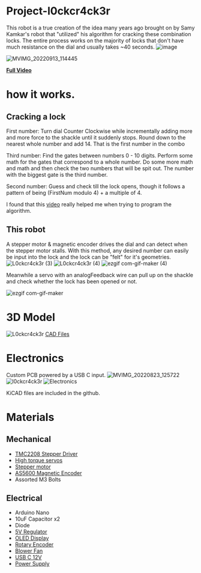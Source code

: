# Project-l0ckcr4ck3r
This robot is a true creation of the idea many years ago brought on by Samy Kamkar's robot that "utilized" his algorithm for cracking these combination locks. The entire process works on the majority of locks that don't have much resistance on the dial and usually takes ~40 seconds.
![image](https://user-images.githubusercontent.com/72902803/190003187-c0b193af-47b9-4e9d-af85-569493eea658.png)


![MVIMG_20220913_114445](https://user-images.githubusercontent.com/72902803/189985666-f4c0db4e-e7cb-4d15-8908-caf322dbd3b7.jpg)

[**Full Video**](https://cad.onshape.com/documents/2b977856993104d0f24f1470/w/e2828f2601c6a316a05788e0/e/a76e54aa91df89bb32ae0012)

# how it works. 
## Cracking a lock 
First number: Turn dial Counter Clockwise while incrementally adding more and more force to the shackle until it suddenly stops. Round down to the nearest whole number and add 14. That is the first number in the combo

Third number: Find the gates between numbers 0 - 10 digits. Perform some math for the gates that correspond to a whole number. Do some more math and math and then check the two numbers that will be spit out. The number with the biggest gate is the third number.

Second number: Guess and check till the lock opens, though it follows a pattern of being (FirstNum modulo 4) + a multiple of 4.

I found that this [video](https://www.youtube.com/watch?v=27rE5ZvWLU0&ab_channel=HelpfulLockPicker) really helped me when trying to program the algorithm.

## This robot 
A stepper motor & magnetic encoder drives the dial and can detect when the stepper motor stalls. With this method, any desired number can easily be input into the lock and the lock can be "felt" for it's geometries.
![L0ckcr4ck3r (3)](https://user-images.githubusercontent.com/72902803/190002222-c9b348fc-8be6-458d-83b7-18b67e0618a7.png)
![L0ckcr4ck3r (4)](https://user-images.githubusercontent.com/72902803/189998683-6a05d873-729a-4aa7-8828-fad94feb1225.png)
![ezgif com-gif-maker (4)](https://user-images.githubusercontent.com/72902803/190001685-2d0fac5a-8186-4610-8ea3-449809643d41.gif)



Meanwhile a servo with an analogFeedback wire can pull up on the shackle and check whether the lock has been opened or not. 

![ezgif com-gif-maker](https://user-images.githubusercontent.com/72902803/190001057-069cf706-c8b1-4324-ace1-77e981bfb805.gif)



# 3D Model
![L0ckcr4ck3r](https://user-images.githubusercontent.com/72902803/189988396-6efb5e2c-a33e-4650-aaaa-6274c8dd3277.png)
[CAD Files](https://cad.onshape.com/documents/2b977856993104d0f24f1470/w/e2828f2601c6a316a05788e0/e/a76e54aa91df89bb32ae0012)

# Electronics 
Custom PCB powered by a USB C input.
![MVIMG_20220823_125722](https://user-images.githubusercontent.com/72902803/189993917-e4d566d9-a710-4d93-b4f6-112b091685c3.jpg)
![l0ckcr4ck3r](https://user-images.githubusercontent.com/72902803/189994125-900fee2f-7ecb-45a0-b1cc-69ece87774d7.jpg)
![Electronics](https://user-images.githubusercontent.com/72902803/190002726-54b034f9-83e8-422e-8b92-fd85a2464a27.png)

KiCAD files are included in the github. 


# Materials

## Mechanical

* [TMC2208 Stepper Driver](https://www.amazon.com/Printer-TMC2208-Screwdriver-Controller-Ramps1-4/dp/B082LSQWZF/ref=sr_1_3?crid=2DM8J6G3IDA8J&keywords=tmc2208&qid=1661839331&sprefix=tmc2208%2Caps%2C133&sr=8-3)
* [High torque servos](https://www.amazon.com/Youleke-Torque-Digital-Servo%EF%BC%8CWaterproof-Horn%EF%BC%88270%C2%B0%EF%BC%89/dp/B08739MGPL/ref=sr_1_11?crid=81HZZ5JLGLML&keywords=servo&qid=1661839358&sprefix=servo+%2Caps%2C248&sr=8-11)
* [Stepper motor](https://www.amazon.com/STEPPERONLINE-Bipolar-Stepper-22-6oz-Extruder/dp/B00PNEQ79Q/ref=sr_1_6?crid=1U1NH4LQTF0ZK&keywords=stepper+motor&qid=1661839383&sprefix=stepper+motor+%2Caps%2C139&sr=8-6)
* [AS5600 Magnetic Encoder](https://www.amazon.com/Magnetic-Encoder-Induction-Measurement-Precision/dp/B094F8H591/ref=sr_1_4?crid=M8OANSRLFX5C&keywords=as5600+encoder&qid=1661839450&sprefix=as5600+encod%2Caps%2C130&sr=8-4)
* Assorted M3 Bolts

## Electrical

* Arduino Nano
* 10uF Capacitor x2
* Diode 
* [5V Regulator](https://www.digikey.com/en/products/detail/stmicroelectronics/LD1085V50/669220?s=N4IgTCBcDaIDIBECMAGAHAVgGoZSAugL5A)
* [OLED Display](https://www.amazon.com/Self-Luminous-Display-Compatible-Arduino-Raspberry/dp/B09JWN8K99/ref=sr_1_2_sspa?crid=DM9HX86FS3Q5&keywords=oled+arduino&qid=1661839948&sprefix=oledarduino%2Caps%2C143&sr=8-2-spons&psc=1)
* [Rotary Encoder](https://www.amazon.com/Taiss-KY-040-Encoder-15%C3%9716-5-Arduino/dp/B07F26CT6B/ref=sr_1_4?keywords=rotary+encoder&qid=1661839976&sprefix=roataray%2Caps%2C139&sr=8-4)
* [Blower Fan](https://www.amazon.com/WINSINN-Bearings-Brushless-Cooling-40mm20mm/dp/B08R9JJZ5Z/ref=sr_1_8?crid=1UCHGY2B410VX&keywords=blower+fan+12v+40mm&qid=1661839541&sprefix=blower+fan+12v+40m%2Caps%2C119&sr=8-8)
* [USB C 12V ](https://www.amazon.com/MELIFE-Type-C-Voltage-Trigger-Module/dp/B0953G14Q2/ref=sr_1_3?crid=12XVP47XQI63X&keywords=usb+c+12v+trigger&qid=1662871099&sprefix=usb+c+12v+trigge%2Caps%2C227&sr=8-3)
* [Power Supply](https://www.amazon.com/ZMI-zPower-Turbo-Power-Adapter/dp/B07D64QLQ1/ref=sr_1_5?crid=3I0WTX44C53G1&keywords=usb+c+charger+pd&qid=1662871140&sprefix=usb+c+charger+%2Caps%2C244&sr=8-5)

